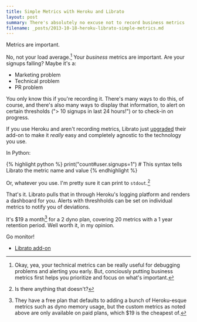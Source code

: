 ```yaml
---
title: Simple Metrics with Heroku and Librato
layout: post
summary: There's absolutely no excuse not to record business metrics
filename: _posts/2013-10-18-heroku-librato-simple-metrics.md
---
```


Metrics are important.

No, not your load average.[^1] Your *business* metrics are important. Are
your signups falling? Maybe it's a:

- Marketing problem
- Technical problem
- PR problem

You only know this if you're recording it. There's many ways to do this,
of course, and there's also many ways to display that information, to alert
on certain thresholds ("> 10 signups in last 24 hours!") or to check-in
on progress.

If you use Heroku and aren't recording metrics, Librato just [upgraded](http://blog.librato.com/posts/2013/10/16/heroku-add-on-logs-integration)
their add-on to make it *really* easy and completely agnostic to the
technology you use.

In Python:

{% highlight python %}
print("count#user.signups=1") # This syntax tells Librato the metric name and value
{% endhighlight %}

Or, whatever you use. I'm pretty sure it can print to `stdout`.[^2]

That's it. Librato pulls that in through Heroku's logging platform
and renders a dashboard for you. Alerts with threshholds can be set on
individual metrics to notify you of deviations.

It's $19 a month[^3] for a 2 dyno plan, covering 20 metrics with a 1 year
retention period. Well worth it, in my opinion.

Go monitor!

- [Librato add-on](https://addons.heroku.com/librato)

[^1]: Okay, yea, your technical metrics can be really useful for debugging
      problems and alerting you early. But, conciously putting business metrics
      first helps you prioritize and focus on what's important.

[^2]: Is there anything that doesn't?

[^3]: They have a free plan that defaults to adding a bunch of Heroku-esque
      metrics such as dyno memory usage, but the custom metrics as noted
      above are only available on paid plans, which $19 is the cheapest of.
